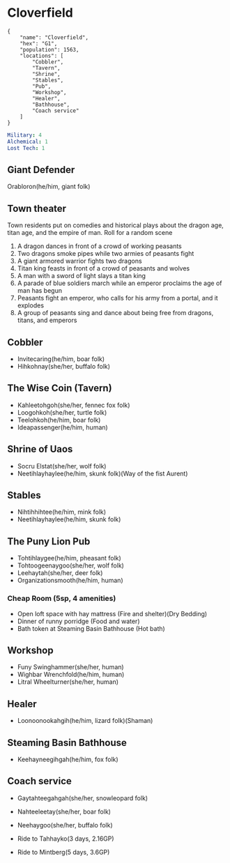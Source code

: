 # Cloverfield

```
{
    "name": "Cloverfield",
    "hex": "G1",
    "population": 1563,
    "locations": [
        "Cobbler",
        "Tavern",
        "Shrine",
        "Stables",
        "Pub",
        "Workshop",
        "Healer",
        "Bathhouse",
        "Coach service"
    ]
}
```

```yml
Military: 4
Alchemical: 1
Lost Tech: 1
```
## Giant Defender
Orabloron(he/him, giant folk)

## Town theater
Town residents put on comedies and historical plays about the  dragon age, titan age, and the empire of man.
Roll for a random scene
1. A dragon dances in front of a crowd of working peasants
2. Two dragons smoke pipes while two armies of peasants fight
3. A giant armored warrior fights two dragons
4. Titan king feasts in front of a crowd of peasants and wolves
5. A man with a sword of light slays a titan king
6. A parade of blue soldiers march while an emperor proclaims the age of man has begun
7. Peasants fight an emperor, who calls for his army from a portal, and it explodes
8. A group of peasants sing and dance about being free from dragons, titans, and emperors

## Cobbler
- Invitecaring(he/him, boar folk)
- Hihkohnay(she/her, buffalo folk)

## The Wise Coin (Tavern)
- Kahleetohgoh(she/her, fennec fox folk)
- Loogohkoh(she/her, turtle folk)
- Teelohkoh(he/him, boar folk)
- Ideapassenger(he/him, human)

## Shrine of Uaos
- Socru Elstat(she/her, wolf folk)
- Neetihlayhaylee(he/him, skunk folk)(Way of the fist Aurent)

## Stables
- Nihtihhihtee(he/him, mink folk)
- Neetihlayhaylee(he/him, skunk folk)

## The Puny Lion Pub
- Tohtihlaygee(he/him, pheasant folk)
- Tohtoogeenaygoo(she/her, wolf folk)
- Leehaytah(she/her, deer folk)
- Organizationsmooth(he/him, human)

### Cheap Room (5sp, 4 amenities)
- Open loft space with hay mattress (Fire and shelter)(Dry Bedding)
- Dinner of runny porridge (Food and water)
- Bath token at Steaming Basin Bathhouse (Hot bath)

## Workshop
- Funy Swinghammer(she/her, human)
- Wighbar Wrenchfold(he/him, human)
- Litral Wheelturner(she/her, human)

## Healer
- Loonoonookahgih(he/him, lizard folk)(Shaman)

## Steaming Basin Bathhouse
- Keehayneegihgah(he/him, fox folk)

## Coach service
- Gaytahteegahgah(she/her, snowleopard folk)
- Nahteeleetay(she/her, boar folk)
- Neehaygoo(she/her, buffalo folk)

- Ride to Tahhayko(3 days, 2.16GP)
- Ride to Mintberg(5 days, 3.6GP)